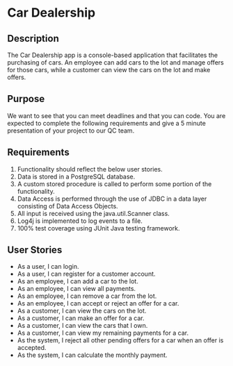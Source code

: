 # Car Dealership

## Description

 The Car Dealership app is a console-based application that facilitates the purchasing of cars. An employee can add cars to the lot and manage offers for those cars, while a customer can view the cars on the lot and make offers.
	
## Purpose

 We want to see that you can meet deadlines and that you can code. You are expected to complete the following requirements and give a 5 minute presentation of your project to our QC team.

## Requirements
1. Functionality should reflect the below user stories.
2. Data is stored in a PostgreSQL database.
3. A custom stored procedure is called to perform some portion of the functionality.
4. Data Access is performed through the use of JDBC in a data layer consisting of Data Access Objects.
5. All input is received using the java.util.Scanner class.
6. Log4j is implemented to log events to a file.
7. 100% test coverage using JUnit Java testing framework.


## User Stories

* As a user, I can login.
* As a user, I can register for a customer account.
* As an employee, I can add a car to the lot.
* As an employee, I can view all payments.
* As an employee, I can remove a car from the lot.
* As an employee, I can accept or reject an offer for a car.
* As a customer, I can view the cars on the lot.
* As a customer, I can make an offer for a car.
* As a customer, I can view the cars that I own.
* As a customer, I can view my remaining payments for a car.
* As the system, I reject all other pending offers for a car when an offer is accepted.
* As the system, I can calculate the monthly payment.

